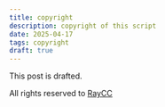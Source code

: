 ```yaml
---
title: copyright
description: copyright of this script
date: 2025-04-17
tags: copyright
draft: true
---
```


This post is drafted. 

All rights reserved to [RayCC](https://github.com/raycc51)
